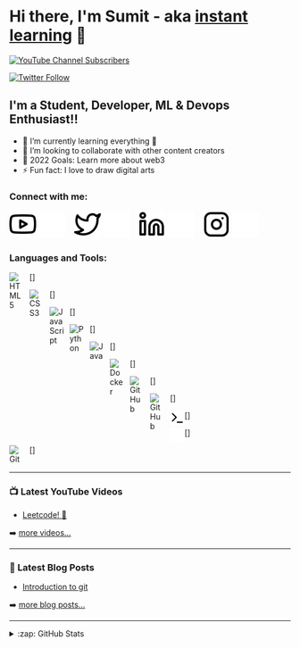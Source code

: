 # Hi there, I'm Sumit - aka [instant learning][youtube] 👋 

[![YouTube Channel Subscribers](https://img.shields.io/youtube/channel/subscribers/UCPIXa3qnZ4GRpZGxNa5SR5Q?logo=youtube&logoColor=red&style=for-the-badge)][youtube]

[![Twitter Follow](https://img.shields.io/twitter/follow/SumitSah_Jr?color=1DA1F2&logo=twitter&style=for-the-badge)](https://twitter.com/intent/follow?original_referer=https://github.com/SumitSah_Jr&screen_name=SumitSah_jr)



## I'm a Student, Developer, ML & Devops Enthusiast!!

- 🌱 I’m currently learning everything 🤣
- 👯 I’m looking to collaborate with other content creators
- 🥅 2022 Goals: Learn more about web3
- ⚡ Fun fact: I love to draw digital arts


### Connect with me:

[![website](./img/youtube-light.svg)](shorturl.at/cuJLO#gh-light-mode-only)
[![website](./img/youtube-dark.svg)](shorturl.at/cuJLO#gh-dark-mode-only)
&nbsp;&nbsp;
[![website](./img/twitter-light.svg)](https://twitter.com/SumitSah_Jr#gh-light-mode-only)
[![website](./img/twitter-dark.svg)](https://twitter.com/SumitSah_Jr#gh-dark-mode-only)
&nbsp;&nbsp;
[![website](./img/linkedin-light.svg)](https://www.linkedin.com/in/sumit-prasad-sah/#gh-light-mode-only)
[![website](./img/linkedin-dark.svg)](https://www.linkedin.com/in/sumit-prasad-sah/#gh-dark-mode-only)
&nbsp;&nbsp;
[![website](./img/instagram-light.svg)](https://www.instagram.com/sumitsah_jr/#gh-light-mode-only)
[![website](./img/instagram-dark.svg)](https://www.instagram.com/sumitsah_jr/#gh-dark-mode-only)

### Languages and Tools:

[<img align="left" alt="HTML5" width="26px" src="https://cdn.jsdelivr.net/gh/devicons/devicon/icons/html5/html5-original.svg" style="padding-right:10px;" />]

[<img align="left" alt="CSS3" width="26px" src="https://cdn.jsdelivr.net/gh/devicons/devicon/icons/css3/css3-original.svg" style="padding-right:10px;" />]

[<img align="left" alt="JavaScript" width="26px" src="https://cdn.jsdelivr.net/gh/devicons/devicon/icons/javascript/javascript-original.svg" style="padding-right:10px;" />]

[<img align="left" alt="Python" width="26px" src="https://cdn.jsdelivr.net/gh/devicons/devicon/icons/python/python-original.svg"  style="padding-right:10px;" />]

[<img align="left" alt="Java" width="26px" src="https://cdn.jsdelivr.net/gh/devicons/devicon/icons/java/java-original.svg" style="padding-right:10px;" />]

[<img align="left" alt="Docker" width="26px" src="https://cdn.jsdelivr.net/gh/devicons/devicon/icons/docker/docker-original-wordmark.svg"  style="padding-right:10px;" />]

[<img align="left" alt="GitHub" width="26px" src="https://user-images.githubusercontent.com/3369400/139447912-e0f43f33-6d9f-45f8-be46-2df5bbc91289.png" style="padding-right:10px;" />]

[<img align="left" alt="GitHub" width="26px" src="https://user-images.githubusercontent.com/3369400/139448065-39a229ba-4b06-434b-bc67-616e2ed80c8f.png" style="padding-right:10px;" />]

[<img align="left" alt="Terminal" width="26px" src="./img/terminal-light.svg" />]

[<img align="left" alt="Terminal" width="26px" src="./img/terminal-dark.svg" />]

[<img align="left" alt="Git" width="26px" src="https://cdn.jsdelivr.net/gh/devicons/devicon/icons/git/git-original.svg" style="padding-right:10px;" />]
<br />
<br />

---

### 📺 Latest YouTube Videos

<!-- YOUTUBE:START -->
- [Leetcode! 🤯](https://www.youtube.com/channel/UCPIXa3qnZ4GRpZGxNa5SR5Q/playlists)
<!-- YOUTUBE:END -->

➡️ [more videos...](https://www.youtube.com/channel/UCPIXa3qnZ4GRpZGxNa5SR5Q/featured)

---

### 📕 Latest Blog Posts

<!-- BLOG-POST-LIST:START -->
- [Introduction to git](https://medium.com/@er.sumitsah/introduction-to-git-30abde567749)
<!-- BLOG-POST-LIST:END -->

➡️ [more blog posts...](https://medium.com/@er.sumitsah)

---



<details>
  <summary>:zap: GitHub Stats</summary>

  <img align="left" alt="Sumit's GitHub Stats" src="https://github-readme-stats.vercel.app/api?username=Sumitsah0&show_icons=true&hide_border=false&title_color=ff652f&icon_color=FFE400&bg_color=09131B&text_color=ffffff&border_color=0c1a25%22" />

</details>

[twitter]: https://twitter.com/SumitSah_Jr
[youtube]: https://www.youtube.com/channel/UCPIXa3qnZ4GRpZGxNa5SR5Q/featured
[instagram]: https://www.instagram.com/sumitsah_jr/
[linkedin]: https://www.linkedin.com/in/sumit-prasad-sah/
